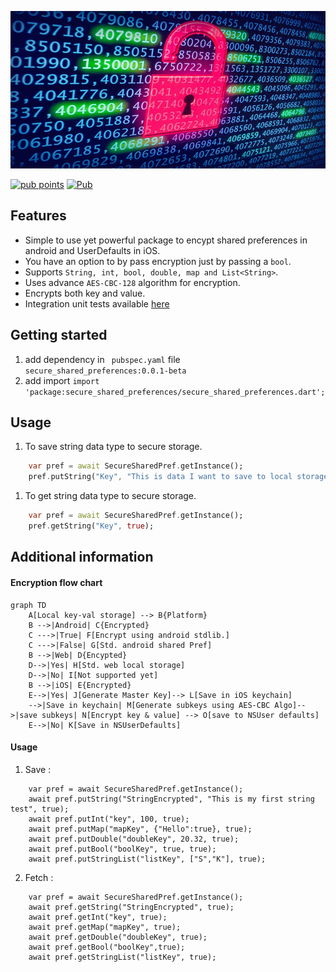 <!-- 
This README describes the package. If you publish this package to pub.dev,
this README's contents appear on the landing page for your package.

For information about how to write a good package README, see the guide for
[writing package pages](https://dart.dev/guides/libraries/writing-package-pages). 

For general information about developing packages, see the Dart guide for
[creating packages](https://dart.dev/guides/libraries/create-library-packages)
and the Flutter guide for
[developing packages and plugins](https://flutter.dev/developing-packages). 
-->

![Encryption is important](./encrypt_image.jpeg  "Just hide it!")

[![pub points](https://badges.bar/secure_shared_preferences/pub%20points)](https://pub.dev/packages/secure_shared_preferences/score)
[![Pub](https://img.shields.io/pub/v/secure_shared_preferences)](https://pub.dev/packages/secure_shared_preferences)
## Features

- Simple to use yet powerful package to encypt shared preferences in android and UserDefaults in iOS.
- You have an option to by pass encryption just by passing a ```bool```.
- Supports ```String, int, bool, double, map and List<String>```.
- Uses advance ```AES-CBC-128``` algorithm for encryption.
- Encrypts both key and value.
- Integration unit tests available [here](./example/integration_test/app_test.dart)

## Getting started

1. add dependency in ``` pubspec.yaml``` file ```secure_shared_preferences:0.0.1-beta```
2. add import  ```import 'package:secure_shared_preferences/secure_shared_preferences.dart';```

## Usage
1. To save string data type to secure storage.
```dart
    var pref = await SecureSharedPref.getInstance();
    pref.putString("Key", "This is data I want to save to local storage", true);
```
1. To get string data type to secure storage.
```dart
    var pref = await SecureSharedPref.getInstance();
    pref.getString("Key", true);
```

## Additional information
#### Encryption flow chart
```mermaid
graph TD
    A[Local key-val storage] --> B{Platform}
    B -->|Android| C{Encrypted}
    C --->|True| F[Encrypt using android stdlib.]
    C --->|False| G[Std. android shared Pref]
    B -->|Web| D{Encypted}
    D-->|Yes| H[Std. web local storage]
    D-->|No| I[Not supported yet]
    B -->|iOS| E{Encrypted}
    E-->|Yes| J[Generate Master Key]--> L[Save in iOS keychain]
    -->|Save in keychain| M[Generate subkeys using AES-CBC Algo]-->|save subkeys| N[Encrypt key & value] --> O[save to NSUser defaults]
    E-->|No| K[Save in NSUserDefaults]
```
#### Usage
1. Save :
```
    var pref = await SecureSharedPref.getInstance();
    await pref.putString("StringEncrypted", "This is my first string test", true);
    await pref.putInt("key", 100, true);
    await pref.putMap("mapKey", {"Hello":true}, true);
    await pref.putDouble("doubleKey", 20.32, true);
    await pref.putBool("boolKey", true, true);
    await pref.putStringList("listKey", ["S","K"], true);
```
2. Fetch :
```
    var pref = await SecureSharedPref.getInstance();
    await pref.getString("StringEncrypted", true);
    await pref.getInt("key", true);
    await pref.getMap("mapKey", true);
    await pref.getDouble("doubleKey", true);
    await pref.getBool("boolKey",true);
    await pref.getStringList("listKey", true);
```